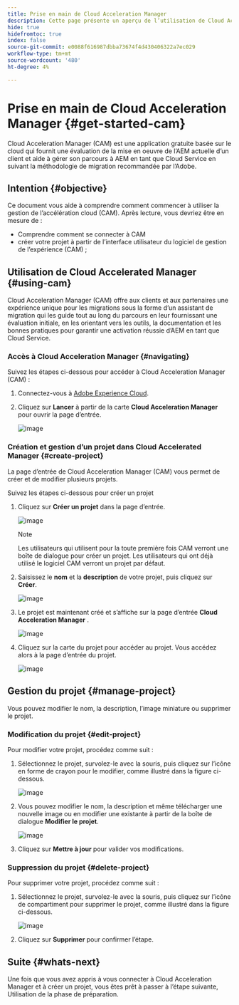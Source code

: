 ```yaml
---
title: Prise en main de Cloud Acceleration Manager
description: Cette page présente un aperçu de l’utilisation de Cloud Acceleration Manager et de sa prise en main.
hide: true
hidefromtoc: true
index: false
source-git-commit: e0088f616987dbba73674f4d430406322a7ec029
workflow-type: tm+mt
source-wordcount: '480'
ht-degree: 4%

---
```



# Prise en main de Cloud Acceleration Manager {#get-started-cam}

Cloud Acceleration Manager (CAM) est une application gratuite basée sur le cloud qui fournit une évaluation de la mise en oeuvre de l’AEM actuelle d’un client et aide à gérer son parcours à AEM en tant que Cloud Service en suivant la méthodologie de migration recommandée par l’Adobe.

## Intention {#objective}

Ce document vous aide à comprendre comment commencer à utiliser la gestion de l’accélération cloud (CAM). Après lecture, vous devriez être en mesure de :

* Comprendre comment se connecter à CAM
* créer votre projet à partir de l’interface utilisateur du logiciel de gestion de l’expérience (CAM) ;

## Utilisation de Cloud Accelerated Manager {#using-cam}

Cloud Acceleration Manager (CAM) offre aux clients et aux partenaires une expérience unique pour les migrations sous la forme d’un assistant de migration qui les guide tout au long du parcours en leur fournissant une évaluation initiale, en les orientant vers les outils, la documentation et les bonnes pratiques pour garantir une activation réussie d’AEM en tant que Cloud Service.

### Accès à Cloud Acceleration Manager {#navigating}

Suivez les étapes ci-dessous pour accéder à Cloud Acceleration Manager (CAM) :

1. Connectez-vous à [Adobe Experience Cloud](https://experience.adobe.com).

1. Cliquez sur **Lancer** à partir de la carte **Cloud Acceleration Manager** pour ouvrir la page d’entrée.

   ![image](/help/move-to-cloud-service/cloud-acceleration-manager/assets/cam-1.png)

### Création et gestion d’un projet dans Cloud Accelerated Manager {#create-project}

La page d’entrée de Cloud Acceleration Manager (CAM) vous permet de créer et de modifier plusieurs projets.

Suivez les étapes ci-dessous pour créer un projet 

1. Cliquez sur **Créer un projet** dans la page d’entrée.

   ![image](/help/move-to-cloud-service/cloud-acceleration-manager/assets/cam-2.png)

   >[!NOTE]
   >Les utilisateurs qui utilisent pour la toute première fois CAM verront une boîte de dialogue pour créer un projet. Les utilisateurs qui ont déjà utilisé le logiciel CAM verront un projet par défaut.

1. Saisissez le **nom** et la **description** de votre projet, puis cliquez sur **Créer**.

   ![image](/help/move-to-cloud-service/cloud-acceleration-manager/assets/cam-3.png)

1. Le projet est maintenant créé et s’affiche sur la page d’entrée **Cloud Acceleration Manager** .

   ![image](/help/move-to-cloud-service/cloud-acceleration-manager/assets/cam-landing.png)

1. Cliquez sur la carte du projet pour accéder au projet. Vous accédez alors à la page d’entrée du projet.

   ![image](/help/move-to-cloud-service/cloud-acceleration-manager/assets/cam-5.png)

## Gestion du projet {#manage-project}

Vous pouvez modifier le nom, la description, l’image miniature ou supprimer le projet.

### Modification du projet {#edit-project}

Pour modifier votre projet, procédez comme suit :

1. Sélectionnez le projet, survolez-le avec la souris, puis cliquez sur l’icône en forme de crayon pour le modifier, comme illustré dans la figure ci-dessous.

   ![image](/help/move-to-cloud-service/cloud-acceleration-manager/assets/cam-4.png)

1. Vous pouvez modifier le nom, la description et même télécharger une nouvelle image ou en modifier une existante à partir de la boîte de dialogue **Modifier le projet**.

   ![image](/help/move-to-cloud-service/cloud-acceleration-manager/assets/cam-edit.png)

1. Cliquez sur **Mettre à jour** pour valider vos modifications.

### Suppression du projet {#delete-project}

Pour supprimer votre projet, procédez comme suit :

1. Sélectionnez le projet, survolez-le avec la souris, puis cliquez sur l’icône de compartiment pour supprimer le projet, comme illustré dans la figure ci-dessous.

   ![image](/help/move-to-cloud-service/cloud-acceleration-manager/assets/cam-4.png)

1. Cliquez sur **Supprimer** pour confirmer l’étape.

## Suite {#whats-next}

Une fois que vous avez appris à vous connecter à Cloud Acceleration Manager et à créer un projet, vous êtes prêt à passer à l’étape suivante, Utilisation de la phase de préparation.